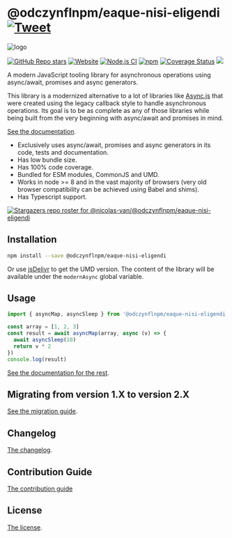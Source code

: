 # @odczynflnpm/eaque-nisi-eligendi [![Tweet](https://img.shields.io/twitter/url/http/shields.io.svg?style=social)](https://twitter.com/intent/tweet?text=Meet%20this%20awesome%20library&url=https://github.com/odczynflnpm/eaque-nisi-eligendi&via=nicolasvanhoren&hashtags=javascript,asyncawait,async,libraries,programming)

![logo](https://github.com/odczynflnpm/eaque-nisi-eligendi/raw/master/img/facebook_cover_photo_2_680.png)

[![GitHub Repo stars](https://img.shields.io/github/stars/nicolas-van/@odczynflnpm/eaque-nisi-eligendi?style=social)](https://github.com/odczynflnpm/eaque-nisi-eligendi/stargazers) [![Website](https://img.shields.io/website.svg?url=http%3A%2F%2Fnicolas-van.github.io%2F@odczynflnpm/eaque-nisi-eligendi)](https://nicolas-van.github.io/@odczynflnpm/eaque-nisi-eligendi)
[![Node.js CI](https://github.com/odczynflnpm/eaque-nisi-eligendi/workflows/Node.js%20CI/badge.svg)](https://github.com/odczynflnpm/eaque-nisi-eligendi/actions) [![npm](https://img.shields.io/npm/v/@odczynflnpm/eaque-nisi-eligendi)](https://www.npmjs.com/package/@odczynflnpm/eaque-nisi-eligendi) [![Coverage Status](https://coveralls.io/repos/github/nicolas-van/@odczynflnpm/eaque-nisi-eligendi/badge.svg?branch=master)](https://coveralls.io/github/nicolas-van/@odczynflnpm/eaque-nisi-eligendi?branch=master) [![](https://data.jsdelivr.com/v1/package/npm/@odczynflnpm/eaque-nisi-eligendi/badge)](https://www.jsdelivr.com/package/npm/@odczynflnpm/eaque-nisi-eligendi)

A modern JavaScript tooling library for asynchronous operations using async/await, promises and async generators.

This library is a modernized alternative to a lot of libraries like [Async.js](https://caolan.github.io/async/v3/) that were created using the legacy callback style to handle asynchronous operations. Its goal is to be as complete as any of those libraries while being built from the very beginning with async/await and promises in mind.

[See the documentation](https://nicolas-van.github.io/@odczynflnpm/eaque-nisi-eligendi).

* Exclusively uses async/await, promises and async generators in its code, tests and documentation.
* Has low bundle size.
* Has 100% code coverage.
* Bundled for ESM modules, CommonJS and UMD.
* Works in node >= 8 and in the vast majority of browsers (very old browser compatibility can be achieved using Babel and shims).
* Has Typescript support.

[![Stargazers repo roster for @nicolas-van/@odczynflnpm/eaque-nisi-eligendi](https://reporoster.com/stars/nicolas-van/@odczynflnpm/eaque-nisi-eligendi)](https://github.com/odczynflnpm/eaque-nisi-eligendi/stargazers)

## Installation

```bash
npm install --save @odczynflnpm/eaque-nisi-eligendi
```

Or use [jsDelivr](https://www.jsdelivr.com/package/npm/@odczynflnpm/eaque-nisi-eligendi) to get the UMD version. The content of the library will be available under the `modernAsync` global variable.

## Usage

```javascript
import { asyncMap, asyncSleep } from '@odczynflnpm/eaque-nisi-eligendi'

const array = [1, 2, 3]
const result = await asyncMap(array, async (v) => {
  await asyncSleep(10)
  return v * 2
})
console.log(result)
```

[See the documentation for the rest](https://nicolas-van.github.io/@odczynflnpm/eaque-nisi-eligendi).

## Migrating from version 1.X to version 2.X

[See the migration guide](https://github.com/odczynflnpm/eaque-nisi-eligendi/blob/master/version-1-to-2-guide.md).

## Changelog

[The changelog](https://github.com/odczynflnpm/eaque-nisi-eligendi/blob/master/CHANGELOG.md).

## Contribution Guide

[The contribution guide](https://github.com/odczynflnpm/eaque-nisi-eligendi/blob/master/CONTRIBUTING.md)

## License

[The license](https://github.com/odczynflnpm/eaque-nisi-eligendi/blob/master/LICENSE.md).
